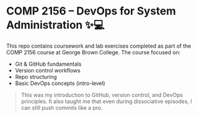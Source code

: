 # COMP 2156 – DevOps for System Administration ✨💻

This repo contains coursework and lab exercises completed as part of the COMP 2156 course at George Brown College. The course focused on:

- Git & GitHub fundamentals
- Version control workflows
- Repo structuring
- Basic DevOps concepts (intro-level)

> This was my introduction to GitHub, version control, and DevOps principles. It also taught me that even during dissociative episodes, I can still push commits like a pro. 

